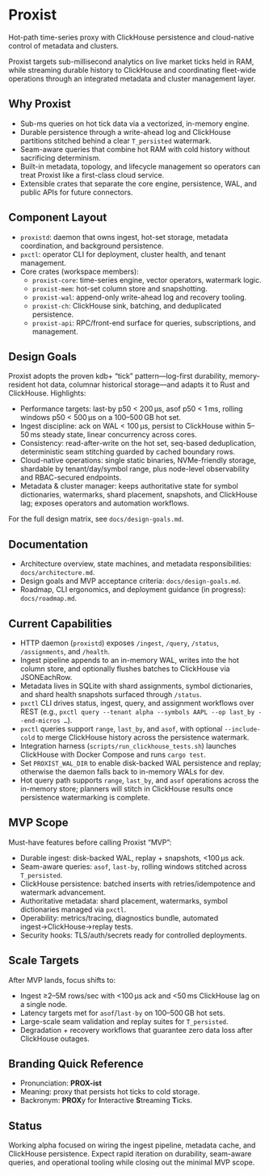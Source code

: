 # Proxist

Hot-path time-series proxy with ClickHouse persistence and cloud-native control of metadata and clusters.

Proxist targets sub-millisecond analytics on live market ticks held in RAM, while streaming durable history to ClickHouse and coordinating fleet-wide operations through an integrated metadata and cluster management layer.

## Why Proxist

- Sub-ms queries on hot tick data via a vectorized, in-memory engine.
- Durable persistence through a write-ahead log and ClickHouse partitions stitched behind a clear `T_persisted` watermark.
- Seam-aware queries that combine hot RAM with cold history without sacrificing determinism.
- Built-in metadata, topology, and lifecycle management so operators can treat Proxist like a first-class cloud service.
- Extensible crates that separate the core engine, persistence, WAL, and public APIs for future connectors.

## Component Layout

- `proxistd`: daemon that owns ingest, hot-set storage, metadata coordination, and background persistence.
- `pxctl`: operator CLI for deployment, cluster health, and tenant management.
- Core crates (workspace members):
  - `proxist-core`: time-series engine, vector operators, watermark logic.
  - `proxist-mem`: hot-set column store and snapshotting.
  - `proxist-wal`: append-only write-ahead log and recovery tooling.
  - `proxist-ch`: ClickHouse sink, batching, and deduplicated persistence.
  - `proxist-api`: RPC/front-end surface for queries, subscriptions, and management.

## Design Goals

Proxist adopts the proven kdb+ “tick” pattern—log-first durability, memory-resident hot data, columnar historical storage—and adapts it to Rust and ClickHouse. Highlights:

- Performance targets: last-by p50 < 200 µs, asof p50 < 1 ms, rolling windows p50 < 500 µs on a 100–500 GB hot set.
- Ingest discipline: ack on WAL < 100 µs, persist to ClickHouse within 5–50 ms steady state, linear concurrency across cores.
- Consistency: read-after-write on the hot set, seq-based deduplication, deterministic seam stitching guarded by cached boundary rows.
- Cloud-native operations: single static binaries, NVMe-friendly storage, shardable by tenant/day/symbol range, plus node-level observability and RBAC-secured endpoints.
- Metadata & cluster manager: keeps authoritative state for symbol dictionaries, watermarks, shard placement, snapshots, and ClickHouse lag; exposes operators and automation workflows.

For the full design matrix, see `docs/design-goals.md`.

## Documentation

- Architecture overview, state machines, and metadata responsibilities: `docs/architecture.md`.
- Design goals and MVP acceptance criteria: `docs/design-goals.md`.
- Roadmap, CLI ergonomics, and deployment guidance (in progress): `docs/roadmap.md`.

## Current Capabilities

- HTTP daemon (`proxistd`) exposes `/ingest`, `/query`, `/status`, `/assignments`, and `/health`.
- Ingest pipeline appends to an in-memory WAL, writes into the hot column store, and optionally flushes batches to ClickHouse via JSONEachRow.
- Metadata lives in SQLite with shard assignments, symbol dictionaries, and shard health snapshots surfaced through `/status`.
- `pxctl` CLI drives status, ingest, query, and assignment workflows over REST (e.g., `pxctl query --tenant alpha --symbols AAPL --op last_by --end-micros …`).
- `pxctl` queries support `range`, `last_by`, and `asof`, with optional `--include-cold` to merge ClickHouse history across the persistence watermark.
- Integration harness (`scripts/run_clickhouse_tests.sh`) launches ClickHouse with Docker Compose and runs `cargo test`.
- Set `PROXIST_WAL_DIR` to enable disk-backed WAL persistence and replay; otherwise the daemon falls back to in-memory WALs for dev.
- Hot query path supports `range`, `last_by`, and `asof` operations across the in-memory store; planners will stitch in ClickHouse results once persistence watermarking is complete.

## MVP Scope

Must-have features before calling Proxist “MVP”:

- Durable ingest: disk-backed WAL, replay + snapshots, <100 µs ack.
- Seam-aware queries: `asof`, `last-by`, rolling windows stitched across `T_persisted`.
- ClickHouse persistence: batched inserts with retries/idempotence and watermark advancement.
- Authoritative metadata: shard placement, watermarks, symbol dictionaries managed via `pxctl`.
- Operability: metrics/tracing, diagnostics bundle, automated ingest→ClickHouse→replay tests.
- Security hooks: TLS/auth/secrets ready for controlled deployments.

## Scale Targets

After MVP lands, focus shifts to:

- Ingest ≥2–5M rows/sec with <100 µs ack and <50 ms ClickHouse lag on a single node.
- Latency targets met for `asof`/`last-by` on 100–500 GB hot sets.
- Large-scale seam validation and replay suites for `T_persisted`.
- Degradation + recovery workflows that guarantee zero data loss after ClickHouse outages.

## Branding Quick Reference

- Pronunciation: **PROX-ist**
- Meaning: proxy that persists hot ticks to cold storage.
- Backronym: **PROX**y for **I**nteractive **S**treaming **T**icks.

## Status

Working alpha focused on wiring the ingest pipeline, metadata cache, and ClickHouse persistence. Expect rapid iteration on durability, seam-aware queries, and operational tooling while closing out the minimal MVP scope.
